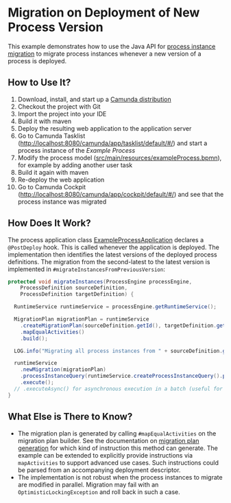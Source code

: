 Migration on Deployment of New Process Version
==============================================

This example demonstrates how to use the Java API for [process instance migration](http://docs.camunda.org/manual/7.11/user-guide/process-engine/process-instance-migration/) to migrate process instances whenever a new version of a process is deployed.

How to Use It?
--------------

1. Download, install, and start up a [Camunda distribution](https://camunda.org/download/)
2. Checkout the project with Git
3. Import the project into your IDE
4. Build it with maven
5. Deploy the resulting web application to the application server
6. Go to Camunda Tasklist ([http://localhost:8080/camunda/app/tasklist/default/#/](http://localhost:8080/camunda/app/tasklist/default/#/)) and start a process instance of the *Example Process*
7. Modify the process model ([src/main/resources/exampleProcess.bpmn](src/main/resources/exampleProcess.bpmn)), for example by adding another user task
8. Build it again with maven
9. Re-deploy the web application
10. Go to Camunda Cockpit ([http://localhost:8080/camunda/app/cockpit/default/#/](http://localhost:8080/camunda/app/cockpit/default/#/)) and see that the process instance was migrated

How Does It Work?
-----------------

The process application class [ExampleProcessApplication](src/main/java/org/camunda/bpm/platform/example/migration/ExampleProcessApplication.java) declares a `@PostDeploy` hook. This is called whenever the application is deployed.
The implementation then identifies the latest versions of the deployed process definitions. The migration from the second-latest to the latest version
is implemented in `#migrateInstancesFromPreviousVersion`:

```java
protected void migrateInstances(ProcessEngine processEngine,
    ProcessDefinition sourceDefinition,
    ProcessDefinition targetDefinition) {

  RuntimeService runtimeService = processEngine.getRuntimeService();

  MigrationPlan migrationPlan = runtimeService
    .createMigrationPlan(sourceDefinition.getId(), targetDefinition.getId())
    .mapEqualActivities()
    .build();

  LOG.info("Migrating all process instances from " + sourceDefinition.getId() + " to " + targetDefinition.getId());

  runtimeService
    .newMigration(migrationPlan)
    .processInstanceQuery(runtimeService.createProcessInstanceQuery().processDefinitionId(sourceDefinition.getId()))
    .execute();
  // .executeAsync() for asynchronous execution in a batch (useful for large numbers of instances)
}
```

What Else is There to Know?
---------------------------

* The migration plan is generated by calling `#mapEqualActivities` on the migration plan builder. See the documentation on [migration plan generation](http://docs.camunda.org/manual/7.11/user-guide/process-engine/process-instance-migration/#generating-a-migration-plan) for which kind of instruction this method can generate. The example can be extended to explicitly provide instructions via `mapActivities` to support advanced use cases. Such instructions could be parsed from an accompanying deployment descriptor.
* The implementation is not robust when the process instances to migrate are modified in parallel. Migration may fail with an `OptimisticLockingException` and roll back in such a case.
